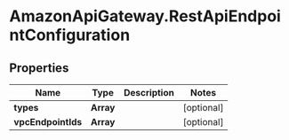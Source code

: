 # AmazonApiGateway.RestApiEndpointConfiguration

## Properties

Name | Type | Description | Notes
------------ | ------------- | ------------- | -------------
**types** | **Array** |  | [optional] 
**vpcEndpointIds** | **Array** |  | [optional] 


